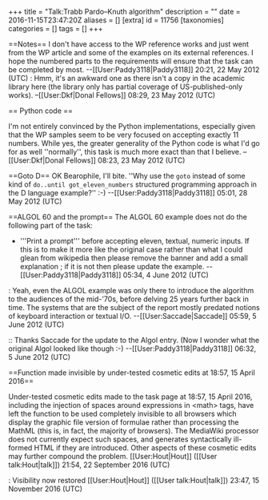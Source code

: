 +++
title = "Talk:Trabb Pardo–Knuth algorithm"
description = ""
date = 2016-11-15T23:47:20Z
aliases = []
[extra]
id = 11756
[taxonomies]
categories = []
tags = []
+++

==Notes==
I don't have access to the WP reference works and just went from the WP article and some of the examples on its external references. I hope the numbered parts to the requirements will ensure that the task can be completed by most. --[[User:Paddy3118|Paddy3118]] 20:21, 22 May 2012 (UTC)
: Hmm, it's an awkward one as there isn't a copy in the academic library here (the library only has partial coverage of US-published-only works). –[[User:Dkf|Donal Fellows]] 08:29, 23 May 2012 (UTC)

== Python code ==

I'm not entirely convinced by the Python implementations, especially given that the WP samples seem to be very focused on accepting exactly 11 numbers. While yes, the greater generality of the Python code is what I'd go for as well ''normally'', this task is much more exact than that I believe. –[[User:Dkf|Donal Fellows]] 08:23, 23 May 2012 (UTC)

==Goto D==
OK Bearophile, I'll bite. ''Why use the <code>goto</code> instead of some kind of <code>do..until got_eleven_numbers</code> structured programming approach in the D language example?'' 
:-) --[[User:Paddy3118|Paddy3118]] 05:01, 28 May 2012 (UTC)

==ALGOL 60 and  the prompt==
The ALGOL 60 example does not do the following part of the task:
* '''Print a prompt''' before accepting eleven, textual, numeric inputs. 
If this is to make it more like the original case rather than what I could glean from wikipedia then please remove the banner and add a small explanation ; if it is not then please update the example. --[[User:Paddy3118|Paddy3118]] 05:34, 4 June 2012 (UTC)

: Yeah, even the ALGOL example was only there to introduce the algorithm to the audiences of the mid-'70s, before delving 25 years further back in time. The systems that are the subject of the report mostly predated notions of keyboard interaction or textual I/O. --[[User:Saccade|Saccade]] 05:59, 5 June 2012 (UTC)

:: Thanks Saccade for the update to the Algol entry. (Now I wonder what the original Algol looked like though :-)
--[[User:Paddy3118|Paddy3118]] 06:32, 5 June 2012 (UTC)

==Function made invisible by under-tested cosmetic edits at 18:57, 15 April 2016==

Under-tested cosmetic edits made to the task page at 18:57, 15 April 2016, including the injection of spaces around expressions in &lt;math&gt; tags, have left the function to be used completely invisible to all browsers which display the graphic file version of formulae rather than processing the MathML (this is, in fact, the majority of browsers). The MediaWiki processor does not currently expect such spaces, and generates syntactically ill-formed HTML if they are introduced. Other aspects of these cosmetic edits may further compound the problem. [[User:Hout|Hout]] ([[User talk:Hout|talk]]) 21:54, 22 September 2016 (UTC)

: Visibility now restored [[User:Hout|Hout]] ([[User talk:Hout|talk]]) 23:47, 15 November 2016 (UTC)
